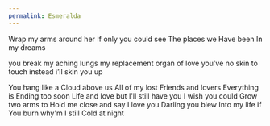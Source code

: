 ```yaml
---
permalink: Esmeralda
---
```

<span style="color:#000ff;">Wrap my arms around her</span> 
<span style="color:#000ff;">If only</span> 
<span style="color:#000ff;">you could see</span> 
<span style="color:#000ff;">The places we</span> 
<span style="color:#000ff;">Have been</span> 
<span style="color:#000ff;">In my dreams</span> 

<span style="color:#000ff;">you break my aching lungs</span>
<span style="color:#000ff;">my replacement organ of love</span>
<span style="color:#000ff;">you’ve no skin to touch</span>
<span style="color:#000ff;">instead i’ll skin you up</span>


<span style="color:#000ff;">You hang like a</span> 
<span style="color:#000ff;">Cloud above us</span> 
<span style="color:#000ff;">All of my lost</span> 
<span style="color:#000ff;">Friends and lovers</span> 
<span style="color:#000ff;">Everything is</span> 
<span style="color:#000ff;">Ending too soon</span>
<span style="color:#000ff;">Life and love but</span> 
<span style="color:#000ff;">I'll still have you</span> 
<span style="color:#000ff;">I wish you could</span> 
<span style="color:#000ff;">Grow two arms to</span> 
<span style="color:#000ff;">Hold me close and say</span> 
<span style="color:#000ff;">I love you</span>
<span style="color:#000ff;">Darling you blew</span> 
<span style="color:#000ff;">Into my life if</span> 
<span style="color:#000ff;">You burn why'm I still</span> 
<span style="color:#000ff;">Cold at night</span>